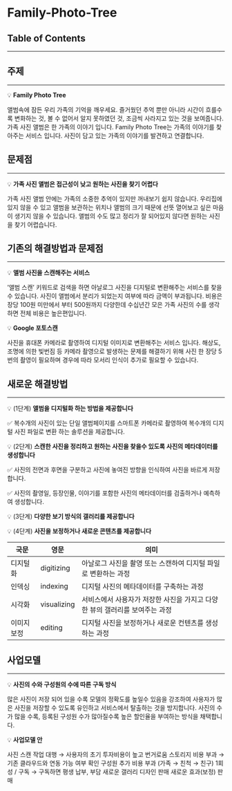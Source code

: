 # Family-Photo-Tree

## Table of Contents

---

## 주제

---

💡 **Family Photo Tree**

앨범속에 잠든 우리 가족의 기억을 깨우세요. 즐거웠던 추억 뿐만 아니라 시간이 흐를수록 변화하는 것, 볼 수 없어서 알지 못하였던 것, 조금씩 사라지고 있는 것을 보여줍니다.
가족 사진 앨범은 한 가족의 이야기 입니다. Family Photo Tree는 가족의 이야기를 찾아주는 서비스 입니다. 사진이 담고 있는 가족의 이야기를 발견하고 연결합니다.


## 문제점

---


💡 **가족 사진 앨범은 접근성이 낮고 원하는 사진을 찾기 어렵다**

가족 사진 앨범 안에는 가족의 소중한 추억이 있지만  꺼내보기 쉽지 않습니다. 우리집에 있지 않을 수 있고 앨범을 보관하는 위치나 앨범의 크기 때문에 선뜻 열어보고 싶은 마음이 생기지 않을 수 있습니다.
앨범의 수도 많고 정리가 잘 되어있지 않다면 원하는 사진을 찾기 어렵습니다.



## 기존의 해결방법과 문제점

---


💡 **앨범 사진을 스캔해주는 서비스**

’앨범 스캔’ 키워드로 검색을 하면 아날로그 사진을 디지털로 변환해주는 서비스를 찾을 수 있습니다. 사진이 앨범에서 분리가 되었는지 여부에 따라 금액이 부과됩니다. 비용은 장당 100원 미만에서 부터 500원까지 다양한데 수십년간 모은 가족 사진의 수를 생각하면 전체 비용은 높은편입니다.




💡 **Google 포토스캔**

사진을 휴대폰 카메라로 촬영하여 디지털 이미지로 변환해주는 서비스 입니다. 해상도, 조명에 의한 빛번짐 등 카메라 촬영으로 발생하는 문제를 해결하기 위해 사진 한 장당 5번의 촬영이 필요하며 경우에 따라 모서리 인식이 추가로 필요할 수 있습니다.



## 새로운 해결방법

---


💡 (1단계) **앨범을 디지털화 하는 방법을 제공합니다**

✅ 복수개의 사진이 있는 단일 앨범페이지를 스마트폰 카메라로 촬영하여 복수개의 디지털 사진 파일로 변환 하는 솔루션을 제공합니다.




💡 (2단계) **스캔한 사진을 정리하고 원하는 사진을 찾을수 있도록 사진의 메타데이터를 생성합니다**

✅ 사진의 전면과 후면을 구분하고 사진에 놓여진 방향을 인식하여 사진을 바르게 저장합니다.

✅ 사진의 촬영일, 등장인물, 이야기를 포함한 사진의 메타데이터를 검출하거나 예측하여 생성합니다.




💡 (3단계) **다양한 보기 방식의 갤러리를 제공합니다**




💡 (4단계) **사진을 보정하거나 새로운 콘텐츠를 제공합니다**



| 국문        | 영문        | 의미                                                                        |
| ----------- | ----------- | --------------------------------------------------------------------------- |
| 디지털화    | digitizing  | 아날로그 사진을 촬영 또는 스캔하여 디지털 파일로 변환하는 과정              |
| 인덱싱      | indexing    | 디지털 사진의 메타데이터를 구축하는 과정                                    |
| 시각화      | visualizing | 서비스에서 사용자가 저장한 사진을 가지고 다양한 뷰의 갤러리를 보여주는 과정 |
| 이미지 보정 | editing     | 디지털 사진을 보정하거나 새로운 컨텐츠를 생성하는 과정                      |

## 사업모델

---


💡 **사진의 수와 구성원의 수에 따른 구독 방식**

많은 사진이 저장 되어 있을 수록 모델의 정확도를 높일수 있음을 강조하여 사용자가 많은 사진을 저장할 수 있도록 유인하고 서비스에서 탈출하는 것을 방지합니다. 사진의 수가 많을 수록, 등록된 구성원 수가 많아질수록 높은 할인율을 부여하는 방식을 채택합니다.




💡 **사업모델 안**

사진 스캔 작업 대행 → 사용자의 초기 투자비용이 높고 번거로움
스토리지 비용 부과 → 기존 클라우드와 연동 가능 여부 확인
구성원 추가 비용 부과 (가족 → 친척 → 친구)
1회성 / 구독 → 구독하면 평생 납부, 부담 
새로운 갤러리 디자인 판매
새로운 효과(보정) 판매

